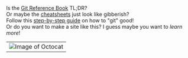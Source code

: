 <table><tr align="center"><td><img src="https://encrypted-tbn0.gstatic.com/images?q=tbn:ANd9GcTOIfyMXHRLV1rhBIm1POTsvZnodWrMLzctmo-wNzspBCdZJLE3" alt="Image of Octocat"><tr>Is the <a href="https://git-scm.com/book/en/v2">Git Reference Book</a> TL;DR?
<br>Or maybe the <a href="https://services.github.com/on-demand/downloads/github-git-cheat-sheet.pdf">cheat</a> <a href="https://education.github.com/git-cheat-sheet-education.pdf">sheets</a> just look like gibberish?<br>Follow this <a href="http://rogerdudler.github.io/git-guide/">step-by-step guide</a> on how to "git" good!<br>Or do you want to make a site like this? I guess maybe you want to <i>learn more</i>!<p align="center">
